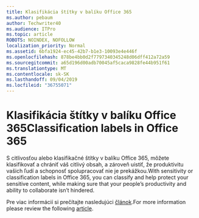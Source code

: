 ```yaml
---
title: Klasifikácia štítky v balíku Office 365
ms.author: pebaum
author: Techwriter40
ms.audience: ITPro
ms.topic: article
ROBOTS: NOINDEX, NOFOLLOW
localization_priority: Normal
ms.assetid: 6bfa1924-ec45-42b7-b1e3-10093e4e446f
ms.openlocfilehash: 878be4bb0d2f7797340345248d06dff412a72a59
ms.sourcegitcommit: a65d196d00adb70045af5caca9828fe44b951f61
ms.translationtype: MT
ms.contentlocale: sk-SK
ms.lasthandoff: 09/04/2019
ms.locfileid: "36755071"
---
```

# <a name="classification-labels-in-office-365"></a><span data-ttu-id="28825-102">Klasifikácia štítky v balíku Office 365</span><span class="sxs-lookup"><span data-stu-id="28825-102">Classification labels in Office 365</span></span>

<span data-ttu-id="28825-103">S citlivosťou alebo klasifikačné štítky v balíku Office 365, môžete klasifikovať a chrániť váš citlivý obsah, a zároveň uistiť, že produktivitu vašich ľudí a schopnosť spolupracovať nie je prekážkou.</span><span class="sxs-lookup"><span data-stu-id="28825-103">With sensitivity or classification labels in Office 365, you can classify and help protect your sensitive content, while making sure that your people’s productivity and ability to collaborate isn’t hindered.</span></span>

<span data-ttu-id="28825-104">Pre viac informácií si prečítajte nasledujúci [článok](https://docs.microsoft.com/office365/securitycompliance/sensitivity-labels).</span><span class="sxs-lookup"><span data-stu-id="28825-104">For more information please review the following [article](https://docs.microsoft.com/office365/securitycompliance/sensitivity-labels).</span></span>
